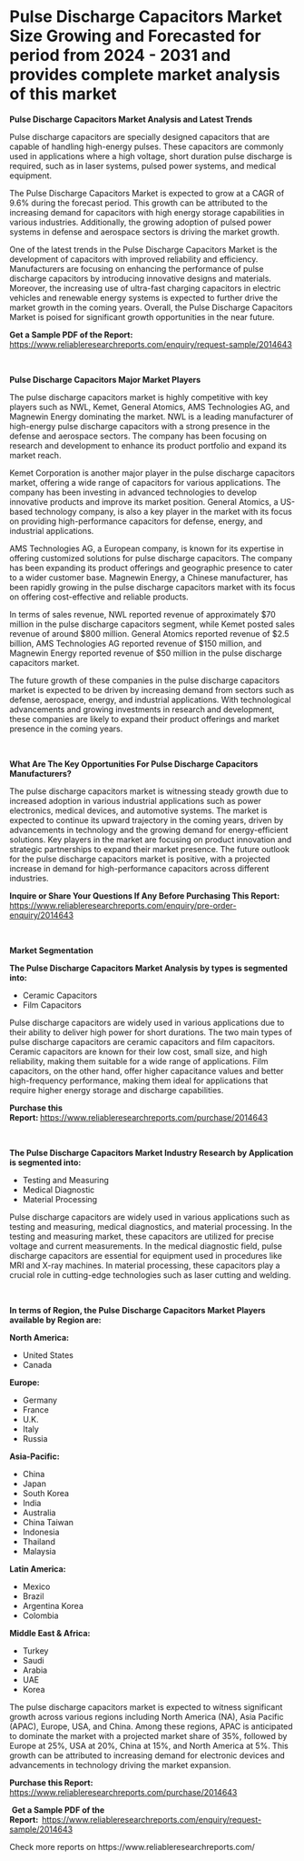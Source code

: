 <p><h1>Pulse Discharge Capacitors Market Size Growing and Forecasted for period from 2024 - 2031 and provides complete market analysis of this market</h1></p><p><strong>Pulse Discharge Capacitors Market Analysis and Latest Trends</strong></p>
<p><p>Pulse discharge capacitors are specially designed capacitors that are capable of handling high-energy pulses. These capacitors are commonly used in applications where a high voltage, short duration pulse discharge is required, such as in laser systems, pulsed power systems, and medical equipment.</p><p>The Pulse Discharge Capacitors Market is expected to grow at a CAGR of 9.6% during the forecast period. This growth can be attributed to the increasing demand for capacitors with high energy storage capabilities in various industries. Additionally, the growing adoption of pulsed power systems in defense and aerospace sectors is driving the market growth.</p><p>One of the latest trends in the Pulse Discharge Capacitors Market is the development of capacitors with improved reliability and efficiency. Manufacturers are focusing on enhancing the performance of pulse discharge capacitors by introducing innovative designs and materials. Moreover, the increasing use of ultra-fast charging capacitors in electric vehicles and renewable energy systems is expected to further drive the market growth in the coming years. Overall, the Pulse Discharge Capacitors Market is poised for significant growth opportunities in the near future.</p></p>
<p><strong>Get a Sample PDF of the Report:&nbsp;</strong> <a href="https://www.reliableresearchreports.com/enquiry/request-sample/2014643">https://www.reliableresearchreports.com/enquiry/request-sample/2014643</a></p>
<p>&nbsp;</p>
<p><strong>Pulse Discharge Capacitors Major Market Players</strong></p>
<p><p>The pulse discharge capacitors market is highly competitive with key players such as NWL, Kemet, General Atomics, AMS Technologies AG, and Magnewin Energy dominating the market. NWL is a leading manufacturer of high-energy pulse discharge capacitors with a strong presence in the defense and aerospace sectors. The company has been focusing on research and development to enhance its product portfolio and expand its market reach.</p><p>Kemet Corporation is another major player in the pulse discharge capacitors market, offering a wide range of capacitors for various applications. The company has been investing in advanced technologies to develop innovative products and improve its market position. General Atomics, a US-based technology company, is also a key player in the market with its focus on providing high-performance capacitors for defense, energy, and industrial applications.</p><p>AMS Technologies AG, a European company, is known for its expertise in offering customized solutions for pulse discharge capacitors. The company has been expanding its product offerings and geographic presence to cater to a wider customer base. Magnewin Energy, a Chinese manufacturer, has been rapidly growing in the pulse discharge capacitors market with its focus on offering cost-effective and reliable products.</p><p>In terms of sales revenue, NWL reported revenue of approximately $70 million in the pulse discharge capacitors segment, while Kemet posted sales revenue of around $800 million. General Atomics reported revenue of $2.5 billion, AMS Technologies AG reported revenue of $150 million, and Magnewin Energy reported revenue of $50 million in the pulse discharge capacitors market.</p><p>The future growth of these companies in the pulse discharge capacitors market is expected to be driven by increasing demand from sectors such as defense, aerospace, energy, and industrial applications. With technological advancements and growing investments in research and development, these companies are likely to expand their product offerings and market presence in the coming years.</p></p>
<p>&nbsp;</p>
<p><strong>What Are The Key Opportunities For Pulse Discharge Capacitors Manufacturers?</strong></p>
<p><p>The pulse discharge capacitors market is witnessing steady growth due to increased adoption in various industrial applications such as power electronics, medical devices, and automotive systems. The market is expected to continue its upward trajectory in the coming years, driven by advancements in technology and the growing demand for energy-efficient solutions. Key players in the market are focusing on product innovation and strategic partnerships to expand their market presence. The future outlook for the pulse discharge capacitors market is positive, with a projected increase in demand for high-performance capacitors across different industries.</p></p>
<p><strong>Inquire or Share Your Questions If Any Before Purchasing This Report:</strong> <a href="https://www.reliableresearchreports.com/enquiry/pre-order-enquiry/2014643">https://www.reliableresearchreports.com/enquiry/pre-order-enquiry/2014643</a></p>
<p>&nbsp;</p>
<p><strong>Market Segmentation</strong></p>
<p><strong>The Pulse Discharge Capacitors Market Analysis by types is segmented into:</strong></p>
<p><ul><li>Ceramic Capacitors</li><li>Film Capacitors</li></ul></p>
<p><p>Pulse discharge capacitors are widely used in various applications due to their ability to deliver high power for short durations. The two main types of pulse discharge capacitors are ceramic capacitors and film capacitors. Ceramic capacitors are known for their low cost, small size, and high reliability, making them suitable for a wide range of applications. Film capacitors, on the other hand, offer higher capacitance values and better high-frequency performance, making them ideal for applications that require higher energy storage and discharge capabilities.</p></p>
<p><strong>Purchase this Report:&nbsp;</strong><a href="https://www.reliableresearchreports.com/purchase/2014643">https://www.reliableresearchreports.com/purchase/2014643</a></p>
<p>&nbsp;</p>
<p><strong>The Pulse Discharge Capacitors Market Industry Research by Application is segmented into:</strong></p>
<p><ul><li>Testing and Measuring</li><li>Medical Diagnostic</li><li>Material Processing</li></ul></p>
<p><p>Pulse discharge capacitors are widely used in various applications such as testing and measuring, medical diagnostics, and material processing. In the testing and measuring market, these capacitors are utilized for precise voltage and current measurements. In the medical diagnostic field, pulse discharge capacitors are essential for equipment used in procedures like MRI and X-ray machines. In material processing, these capacitors play a crucial role in cutting-edge technologies such as laser cutting and welding.</p></p>
<p>&nbsp;</p>
<p><strong>In terms of Region, the Pulse Discharge Capacitors Market Players available by Region are:</strong></p>
<p>
    <p> <strong> North America: </strong>
        <ul>
            <li>United States</li>
            <li>Canada</li>
        </ul>
        </p> 
    <p> <strong> Europe: </strong>
        <ul>
            <li>Germany</li>
            <li>France</li>
            <li>U.K.</li>
            <li>Italy</li>
            <li>Russia</li>
        </ul>
        </p> 
    <p> <strong> Asia-Pacific: </strong>
        <ul>
            <li>China</li>
            <li>Japan</li>
            <li>South Korea</li>
            <li>India</li>
            <li>Australia</li>
            <li>China Taiwan</li>
            <li>Indonesia</li>
            <li>Thailand</li>
            <li>Malaysia</li>
        </ul>
        </p> 
    <p> <strong> Latin America: </strong>
        <ul>
            <li>Mexico</li>
            <li>Brazil</li>
            <li>Argentina Korea</li>
            <li>Colombia</li>
        </ul>
        </p> 
    <p> <strong> Middle East & Africa: </strong>
        <ul>
            <li>Turkey</li>
            <li>Saudi</li>
            <li>Arabia</li>
            <li>UAE</li>
            <li>Korea</li>
        </ul>
    </p>
    </p>
<p><p>The pulse discharge capacitors market is expected to witness significant growth across various regions including North America (NA), Asia Pacific (APAC), Europe, USA, and China. Among these regions, APAC is anticipated to dominate the market with a projected market share of 35%, followed by Europe at 25%, USA at 20%, China at 15%, and North America at 5%. This growth can be attributed to increasing demand for electronic devices and advancements in technology driving the market expansion.</p></p>
<p><strong>Purchase this Report: </strong><a href="https://www.reliableresearchreports.com/purchase/2014643">https://www.reliableresearchreports.com/purchase/2014643</a></p>
<p>&nbsp;<strong>Get a Sample PDF of the Report:&nbsp;&nbsp;</strong><a href="https://www.reliableresearchreports.com/enquiry/request-sample/2014643">https://www.reliableresearchreports.com/enquiry/request-sample/2014643</a></p>
<p><strong></strong></p>
<p>Check more reports on https://www.reliableresearchreports.com/</p>